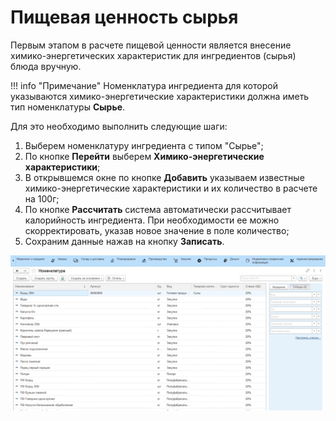 # Пищевая ценность сырья

Первым этапом в расчете пищевой ценности является внесение химико-энергетических характеристик для ингредиентов (сырья) блюда вручную.

!!! info "Примечание"
        Номенклатура ингредиента для которой указываются химико-энергетические характеристики должна иметь тип номенклатуры **Сырье**.

Для это необходимо выполнить следующие шаги:

1. Выберем номенклатуру ингредиента с типом "Сырье";
2. По кнопке **Перейти** выберем **Химико-энергетические характеристики**;
3. В открывшемся окне по кнопке **Добавить** указываем известные химико-энергетические характеристики и их количество в расчете на 100г;
4. По кнопке **Рассчитать** система автоматически рассчитывает калорийность ингредиента. При необходимости ее можно скорректировать, указав новое значение в поле количество;
5. Сохраним данные нажав на кнопку **Записать**.

![1](MaterialsNutritionalValue.assets/1.gif)
